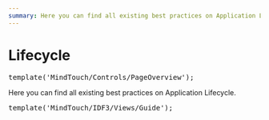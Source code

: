 ```yaml
---
summary: Here you can find all existing best practices on Application Lifecycle.
---
```


# Lifecycle

<pre class="script">
template('MindTouch/Controls/PageOverview');
</pre>

Here you can find all existing best practices on Application Lifecycle.

<pre class="script">
template('MindTouch/IDF3/Views/Guide');
</pre>
